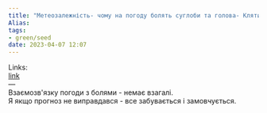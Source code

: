 ```yaml
---
title: "Метеозалежність- чому на погоду болять суглоби та голова- Клятий раціоналіст"
Alias: 
tags:
- green/seed
date: 2023-04-07 12:07
---
```

Links:  
[link](https://www.youtube.com/watch?v=xbdvdrOPzLM)  
—  
Взаємозв'язку погоди з болями - немає взагалі.  
Я якщо прогноз не виправдався - все забувається і замовчується.
